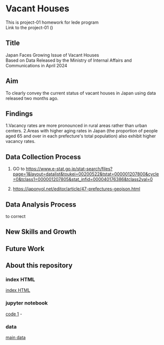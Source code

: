 # Vacant Houses

This is project-01 homework for lede program
<br>
Link to the project-01 ()

## Title
Japan Faces Growing Issue of Vacant Houses
<br>
Based on Data Released by the Ministry of Internal Affairs and Communications in April 2024

## Aim
To clearly convey the current status of vacant houses in Japan using data released two months ago.

## Findings
1.Vacancy rates are more pronounced in rural areas rather than urban centers.
2.Areas with higher aging rates in Japan (the proportion of people aged 65 and over in each prefecture's total population) also exhibit higher vacancy rates.

## Data Collection Process
1. GO to https://www.e-stat.go.jp/stat-search/files?page=1&layout=datalist&toukei=00200522&tstat=000001207800&cycle=0&tclass1=000001207805&stat_infid=000040176386&tclass2val=0


2. https://japonyol.net/editor/article/47-prefectures-geojson.html


## Data Analysis Process
to correct




## New Skills and Growth

## Future Work

## About this repository

### index HTML
[index HTML]() 
### jupyter notebook
[code 1]() -  
### data 
[main data]() 
<br>
